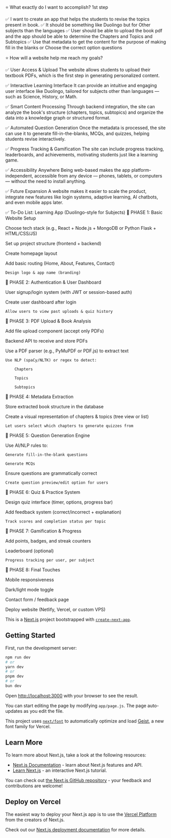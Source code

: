 
⭐ What exactly do I want to accomplish? 1st step

✅ I want to create an app that helps the students to revise the topics present in book.
✅ It should be something like Duolingo but for Other subjects than the languages
✅ User should be able to upload the book pdf and the app should be able to determine the Chapters and Topics and Subtopics
✅ Use that metadata to get the content for the purpose of making fill in the blanks or Choose the correct option questions

⭐ How will a website help me reach my goals?


✅ User Access & Upload
The website allows students to upload their textbook PDFs, which is the first step in generating personalized content.

✅ Interactive Learning Interface
It can provide an intuitive and engaging user interface like Duolingo, tailored for subjects other than languages — such as Science, History, or Math.

✅ Smart Content Processing
Through backend integration, the site can analyze the book's structure (chapters, topics, subtopics) and organize the data into a knowledge graph or structured format.

✅ Automated Question Generation
Once the metadata is processed, the site can use it to generate fill-in-the-blanks, MCQs, and quizzes, helping students revise interactively.

✅ Progress Tracking & Gamification
The site can include progress tracking, leaderboards, and achievements, motivating students just like a learning game.

✅ Accessibility Anywhere
Being web-based makes the app platform-independent, accessible from any device — phones, tablets, or computers — without the need to install anything.

✅ Future Expansion
A website makes it easier to scale the product, integrate new features like login systems, adaptive learning, AI chatbots, and even mobile apps later.

✅ To-Do List: Learning App (Duolingo-style for Subjects)
📌 PHASE 1: Basic Website Setup

Choose tech stack (e.g., React + Node.js + MongoDB or Python Flask + HTML/CSS/JS)

Set up project structure (frontend + backend)

Create homepage layout

Add basic routing (Home, About, Features, Contact)

    Design logo & app name (branding)

📌 PHASE 2: Authentication & User Dashboard

User signup/login system (with JWT or session-based auth)

Create user dashboard after login

    Allow users to view past uploads & quiz history

📌 PHASE 3: PDF Upload & Book Analysis

Add file upload component (accept only PDFs)

Backend API to receive and store PDFs

Use a PDF parser (e.g., PyMuPDF or PDF.js) to extract text

    Use NLP (spaCy/NLTK) or regex to detect:

        Chapters

        Topics

        Subtopics

📌 PHASE 4: Metadata Extraction

Store extracted book structure in the database

Create a visual representation of chapters & topics (tree view or list)

    Let users select which chapters to generate quizzes from

📌 PHASE 5: Question Generation Engine

Use AI/NLP rules to:

    Generate fill-in-the-blank questions

    Generate MCQs

Ensure questions are grammatically correct

    Create question preview/edit option for users

📌 PHASE 6: Quiz & Practice System

Design quiz interface (timer, options, progress bar)

Add feedback system (correct/incorrect + explanation)

    Track scores and completion status per topic

📌 PHASE 7: Gamification & Progress

Add points, badges, and streak counters

Leaderboard (optional)

    Progress tracking per user, per subject

📌 PHASE 8: Final Touches

Mobile responsiveness

Dark/light mode toggle

Contact form / feedback page

Deploy website (Netlify, Vercel, or custom VPS)


































This is a [Next.js](https://nextjs.org) project bootstrapped with [`create-next-app`](https://github.com/vercel/next.js/tree/canary/packages/create-next-app).

## Getting Started

First, run the development server:

```bash
npm run dev
# or
yarn dev
# or
pnpm dev
# or
bun dev
```

Open [http://localhost:3000](http://localhost:3000) with your browser to see the result.

You can start editing the page by modifying `app/page.js`. The page auto-updates as you edit the file.

This project uses [`next/font`](https://nextjs.org/docs/app/building-your-application/optimizing/fonts) to automatically optimize and load [Geist](https://vercel.com/font), a new font family for Vercel.

## Learn More

To learn more about Next.js, take a look at the following resources:

- [Next.js Documentation](https://nextjs.org/docs) - learn about Next.js features and API.
- [Learn Next.js](https://nextjs.org/learn) - an interactive Next.js tutorial.

You can check out [the Next.js GitHub repository](https://github.com/vercel/next.js) - your feedback and contributions are welcome!

## Deploy on Vercel

The easiest way to deploy your Next.js app is to use the [Vercel Platform](https://vercel.com/new?utm_medium=default-template&filter=next.js&utm_source=create-next-app&utm_campaign=create-next-app-readme) from the creators of Next.js.

Check out our [Next.js deployment documentation](https://nextjs.org/docs/app/building-your-application/deploying) for more details.
